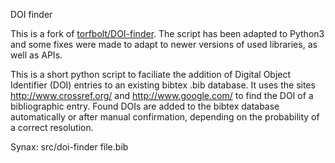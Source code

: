 DOI finder

This is a fork of [torfbolt/DOI-finder](https://github.com/torfbolt/DOI-finder). The script has been adapted to Python3 and some fixes were made to adapt to newer versions of used libraries, as well as APIs.

This is a short python script to faciliate the addition of Digital Object Identifier (DOI) entries to an existing bibtex .bib database. It uses the sites http://www.crossref.org/ and http://www.google.com/ to find the DOI of a bibliographic entry. Found DOIs are added to the bibtex database automatically or after manual confirmation, depending on the probability of a correct resolution.

Synax:
src/doi-finder file.bib
